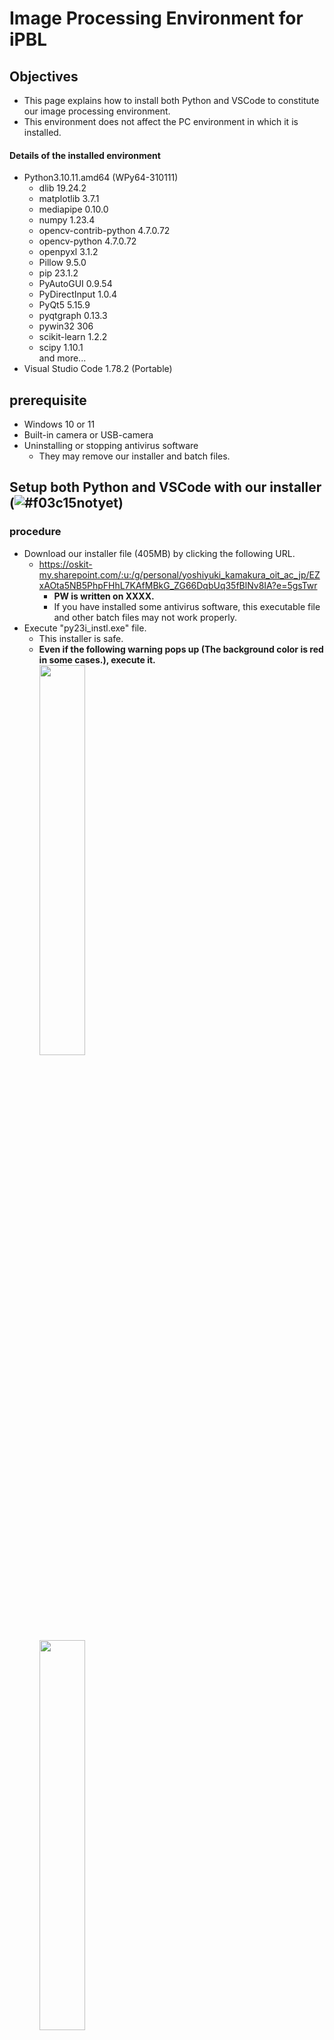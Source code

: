 # Image Processing Environment for iPBL

## Objectives
- This page explains how to install both Python and VSCode to constitute our image processing environment.
- This environment does not affect the PC environment in which it is installed.

#### Details of the installed environment
- Python3.10.11.amd64 (WPy64-310111)
  - dlib 19.24.2
  - matplotlib 3.7.1
  - mediapipe 0.10.0
  - numpy 1.23.4
  - opencv-contrib-python 4.7.0.72
  - opencv-python 4.7.0.72
  - openpyxl 3.1.2
  - Pillow 9.5.0
  - pip 23.1.2
  - PyAutoGUI 0.9.54
  - PyDirectInput 1.0.4
  - PyQt5 5.15.9
  - pyqtgraph 0.13.3
  - pywin32 306
  - scikit-learn 1.2.2
  - scipy 1.10.1 <br>
  and more...
- Visual Studio Code 1.78.2 (Portable)

## prerequisite
- Windows 10 or 11
- Built-in camera or USB-camera
- Uninstalling or stopping antivirus software
  - They may remove our installer and batch files.

## Setup both Python and VSCode with our installer (![#f03c15](https://via.placeholder.com/15/f03c15/000000?text=+)notyet)
### procedure
- Download our installer file (405MB) by clicking the following URL.
  - https://oskit-my.sharepoint.com/:u:/g/personal/yoshiyuki_kamakura_oit_ac_jp/EZxAOta5NB5PhpFHhL7KAfMBkG_ZG66DqbUq35fBlNv8IA?e=5gsTwr
    - **PW is written on XXXX.**
    - If you have installed some antivirus software, this executable file and other batch files may not work properly.
- Execute "py23i_instl.exe" file.
  - This installer is safe.
  - **Even if the following warning pops up (The background color is red in some cases.), execute it.**<br>
    <image src="../image/warning01.png" width="40%" height="40%"><br>
    <image src="../image/warning02.png" width="40%" height="40%"><br>
    - Please select `More info` and `Run anyway`.
- Choose "Yes".<br>
  <image src="../image/py23i_instll.jpg" width="20%" height="20%">
- This installer setup the image processing environment (Python3 + VSCode) into "C:\oit\py23_ipbl", and creates the following link on your Desktop.<be>
<image src="" >

> **Note**
> Creating a link on the Desktop often fails. In that case, please run directly to "C:\oit\py23_ipbl". It is possible to create the link manually, but DO NOT move the folder!)

#### Installed folder structure
- installed folder "C:\oit\py22_ipbl"
  - **code**: work folder
  - python-3.9.11-embede-amd64: embedded python
  - VSCode-win32-x64-1.67.1:  portable visual studio code
  - **console.bat**: open the command prompt with python-3.9.11 settings
  - **vscode.bat**: open VSCode with python-3.9.11 settings
  - [hidden file] setup.bat: create the link of "py22_ipbl" on your Desktop
  - [hidden file] settings: support files for setup<br>
    <image src="../image/py22_ipbl_folder.png">

### :o:Checkpoint(Python version of Command Prompt)
- Execute "console.bat" file.
- Please confirm the Python version of Command Prompt.
  ```sh
  C:\oit\py22_ipbl\code>python --version
  Python 3.9.11
  ```

### :o:Checkpoint(Python pip command)
- If you have not opened Command Prompt, execute "console.bat" file.
- Please confirm pip command and Python modules.
  ```sh
  C:\oit\py22_ipbl\code>python -m pip list
  Package               Version
  --------------------- -----------
  ...(some module information)...
  matplotlib            3.5.2
  mediapipe             0.8.10
  msvc-runtime          14.29.30133
  numpy                 1.22.4
  opencv-contrib-python 4.5.5.64
  opencv-python         4.5.5.64
  packaging             21.3
  Pillow                9.1.1
  pip                   22.1
  protobuf              3.20.1
  pyparsing             3.0.9
  pypiwin32             223
  python-dateutil       2.8.2
  pyttsx3               2.90
  ...(some module information)...
  ```
- Please confirm pip install command.
  ```sh
  C:\oit\py22_ipbl\code>python -m pip install -U numpy
  Requirement already satisfied: numpy in c:\oit\py22_ipbl\python-3.9.11\lib\site-packages (1.22.4)
  ```
  - Update numpy if a newer version has already been released.

### :o:Checkpoint(Run python code with Command Prompt)
- If you have not opened Command Prompt, execute "console.bat" file.
- Please confirm that the sample python code is executable with command prompt.
  ```sh
  PS C:\oit\py22_ipbl\code>python hands.py
  ```
  - If it works normally, the webcam will start, and the shape of the hand will be recognized as shown below.<br>
    <image src="../image/hands.png" width="25%" height="25%">
  - If you want to stop this program, press "Esc" key while the preview window is active.

### :o:Checkpoint(EXTENSIONS of VScode)
- Execute "vscode.bat" file.
- If the following message is pop-up, please check "Trust the authors of all files in the parent folder 'py22_ipbl'" and choose "Yes, I trust the authors".<br>
  <image src="../image/warning_VSCode[first_time].png" width="50%" height="50%">
- If the following message pops up, please ignore message and close pop-up window **by clicking "x" button**.<br>
  <image src="../image/vscode_error.png" width="50%" height="50%">
  - This error happen when `EXTENSIONS` of VSCode lose the python path, but it works fine.
- Please confirm `EXTENSIONS` of VSCode
  - Click the following button (`EXTENSIONS` Tab button).<br>
    <image src="../image/Extensions_button.png" width="5%" height="5%">
  - Please confirm installed `EXTENSIONS`
    - EvilInspector
    - Jupyter
    - Pylance
    - Python
    - Remote - Containers

### :o:Checkpoint(Python version of VSCode)
- If you have not opened VSCode, execute "vscode.bat" file.
- If the Terminal of VSCode is not opened, open the New Terminal as follows.
  <image src="../image/vscode_new_terminal.png" width="50%" height="50%"><br>
  <image src="../image/vscode_terminal_path.png" width="50%" height="50%"><br>
- Please confirm python version of the Terminal of VSCode
  ```sh
  C:\oit\py22_ipbl\code>python --version
  Python 3.9.11
  ```

### :o:Checkpoint(Run python code with VSCode)
- If you have not opened VSCode, execute "vscode.bat" file.
- Please confirm that the sample python code is executable with VSCode.
  - Double click "hands.py" -> Open "hands.py"<br>
    <image src="../image/vscode_sample.png" width="50%" height="50%">
  - If the Terminal of VSCode is not opened, open the New Terminal as follows.<br>
    <image src="../image/vscode_new_terminal.png" width="50%" height="50%">
  - **At this time, make sure that the terminal path matches the parent directory of the Python code which you want to run.**<br>
    <image src="../image/vscode_terminal_hands.png" width="50%" height="50%"><br>
    - If necessary, move the directory by the `cd` command.
  - Please confirm that the sample python code is executable on the Tarminal of VSCode.
    ```sh
    C:\oit\py22_ipbl\code>python hands.py
    ```
  - If it works normally, the webcam will start, and the shape of the hand will be recognized as shown below.<br>
    <image src="../image/hands.png" width="25%" height="25%"><br>
  - If you want to stop this program, press "Esc" key while the preview window is active.
